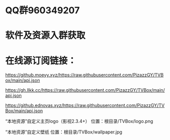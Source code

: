 # QQ群960349207

# 软件及资源入群获取

# 在线源订阅链接：

https://github.moeyy.xyz/https://raw.githubusercontent.com/PizazzGY/TVBox/main/api.json

https://gh.llkk.cc/https://raw.githubusercontent.com/PizazzGY/TVBox/main/api.json

https://github.ednovas.xyz/https://raw.githubusercontent.com/PizazzGY/TVBox/main/api.json

“本地资源”自定义主页logo（影视2.3.4+）
位置：根目录/TVBox/logo.png

“本地资源”自定义壁纸
位置：根目录/TVBox/wallpaper.jpg
